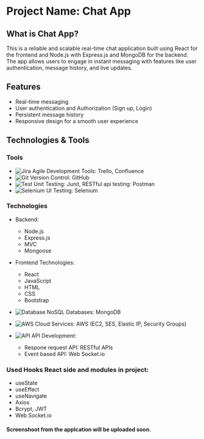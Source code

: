 # Project Name: Chat App

## What is Chat App?
This is a reliable and scalable real-time chat application built using React for the frontend and Node.js with Express.js and MongoDB for the backend. The app allows users to engage in instant messaging with features like user authentication, message history, and live updates.

## Features
- Real-time messaging
- User authentication and Authorization (Sign up, Login)
- Persistent message history
- Responsive design for a smooth user experience

## Technologies & Tools

### Tools
- ![Jira](https://img.shields.io/badge/-Jira-brightgreen?logo=jira) Agile Development Tools: Trello, Confluence
- ![Git](https://img.shields.io/badge/-Git-orange?logo=git) Version Control: GitHub
- ![Test](https://img.shields.io/badge/-Unit%20Testing-blue?logo=jest) Unit Testing: Junit, RESTful api testing: Postman
- ![Selenium](https://img.shields.io/badge/-Selenium-blue?logo=selenium) UI Testing: Selenium

### Technologies
- Backend:
    - Node.js
    - Express.js
    - MVC
    - Mongoose

- Frontend Technologies:
    - React
    - JavaScript
    - HTML
    - CSS
    - Bootstrap
      
- ![Database](https://img.shields.io/badge/-Database-lightgrey?logo=database) NoSQL Databases: MongoDB
  
- ![AWS](https://img.shields.io/badge/-AWS-orange?logo=aws) Cloud Services: AWS (EC2, SES, Elastic IP, Security Groups)
  
- ![API](https://img.shields.io/badge/-API-purple?logo=api) API Development:
   - Respone request API: RESTful APIs
   - Event based API: Web Socket.io
    

### Used Hooks React side and modules in project:
- useState
- useEffect
- useNavigate
- Axios
- Bcrypt, JWT
- Web Socket.io

#### Screenshoot from the applcation will be uploaded soon.

